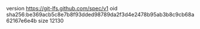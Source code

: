 version https://git-lfs.github.com/spec/v1
oid sha256:be369acb5c8e7b8f93dded98789da2f3d4e2478b95ab3b8c9cb68a62167e6e4b
size 12130
